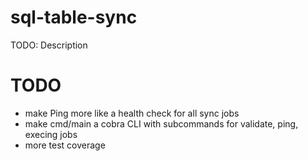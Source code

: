 # sql-table-sync

TODO: Description

# TODO

- make Ping more like a health check for all sync jobs
- make cmd/main a cobra CLI with subcommands for validate, ping, execing jobs
- more test coverage
